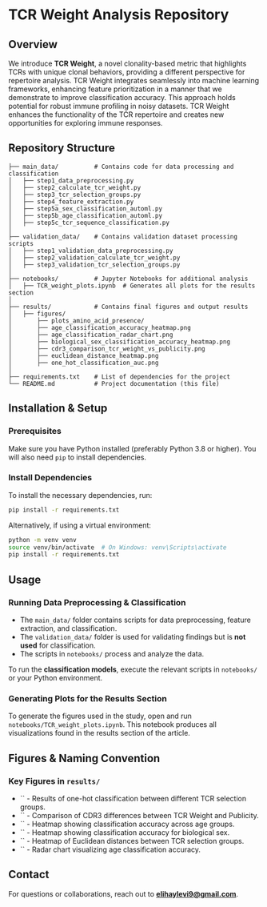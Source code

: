 # TCR Weight Analysis Repository

## Overview

We introduce **TCR Weight**, a novel clonality-based metric that highlights TCRs with unique clonal behaviors, providing a different perspective for repertoire analysis. TCR Weight integrates seamlessly into machine learning frameworks, enhancing feature prioritization in a manner that we demonstrate to improve classification accuracy. This approach holds potential for robust immune profiling in noisy datasets. TCR Weight enhances the functionality of the TCR repertoire and creates new opportunities for exploring immune responses.

## Repository Structure

```
├── main_data/          # Contains code for data processing and classification
│   ├── step1_data_preprocessing.py
│   ├── step2_calculate_tcr_weight.py
│   ├── step3_tcr_selection_groups.py
│   ├── step4_feature_extraction.py
│   ├── step5a_sex_classification_automl.py
│   ├── step5b_age_classification_automl.py
│   ├── step5c_tcr_sequence_classification.py
│
├── validation_data/    # Contains validation dataset processing scripts
│   ├── step1_validation_data_preprocessing.py
│   ├── step2_validation_calculate_tcr_weight.py
│   ├── step3_validation_tcr_selection_groups.py
│
├── notebooks/          # Jupyter Notebooks for additional analysis
│   ├── TCR_weight_plots.ipynb  # Generates all plots for the results section
│
├── results/            # Contains final figures and output results
│   ├── figures/
│       ├── plots_amino_acid_presence/
│       ├── age_classification_accuracy_heatmap.png
│       ├── age_classification_radar_chart.png
│       ├── biological_sex_classification_accuracy_heatmap.png
│       ├── cdr3_comparison_tcr_weight_vs_publicity.png
│       ├── euclidean_distance_heatmap.png
│       ├── one_hot_classification_auc.png
│
├── requirements.txt    # List of dependencies for the project
└── README.md           # Project documentation (this file)
```

## Installation & Setup

### Prerequisites

Make sure you have Python installed (preferably Python 3.8 or higher). You will also need `pip` to install dependencies.

### Install Dependencies

To install the necessary dependencies, run:

```bash
pip install -r requirements.txt
```

Alternatively, if using a virtual environment:

```bash
python -m venv venv
source venv/bin/activate  # On Windows: venv\Scripts\activate
pip install -r requirements.txt
```

## Usage

### Running Data Preprocessing & Classification

- The `main_data/` folder contains scripts for data preprocessing, feature extraction, and classification.
- The `validation_data/` folder is used for validating findings but is **not used** for classification.
- The scripts in `notebooks/` process and analyze the data.

To run the **classification models**, execute the relevant scripts in `notebooks/` or your Python environment.

### Generating Plots for the Results Section

To generate the figures used in the study, open and run `notebooks/TCR_weight_plots.ipynb`. This notebook produces all visualizations found in the results section of the article.

## Figures & Naming Convention

### Key Figures in `results/`

- `` - Results of one-hot classification between different TCR selection groups.
- `` - Comparison of CDR3 differences between TCR Weight and Publicity.
- `` - Heatmap showing classification accuracy across age groups.
- `` - Heatmap showing classification accuracy for biological sex.
- `` - Heatmap of Euclidean distances between TCR selection groups.
- `` - Radar chart visualizing age classification accuracy.

## Contact

For questions or collaborations, reach out to [**elihaylevi9@gmail.com**](mailto\:elihaylevi9@gmail.com).

